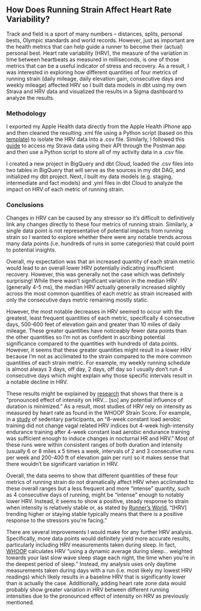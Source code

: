 ## How Does Running Strain Affect Heart Rate Variability? ##

Track and field is a sport of many numbers – distances, splits, personal bests, Olympic standards and world records. However, just as important are the health metrics that can help guide a runner to become their (actual) personal best. Heart rate variability (HRV), the measure of the variation in time between heartbeats as measured in milliseconds, is one of those metrics that can be a useful indicator of stress and recovery. As a result, I was interested in exploring how different quantities of four metrics of running strain (daily mileage, daily elevation gain, consecutive days and weekly mileage) affected HRV so I built data models in dbt using my own Strava and HRV data and visualized the results in a Sigma dashboard to analyze the results.

### Methodology ###

I exported my Apple Health data directly from the Apple Health iPhone app and then cleaned the resulting .xml file using a Python script (based on this [template](http://www.markwk.com/data-analysis-for-apple-health.html)) to isolate the HRV data into a .csv file. Similarly, I followed this [guide](https://cj-mayes.com/2023/02/08/using-the-strava-api/) to access my Strava data using their API through the Postman app and then use a Python script to store all of my activity data in a .csv file.

I created a new project in BigQuery and dbt Cloud, loaded the .csv files into two tables in BigQuery that will serve as the sources in my dbt DAG, and initialized my dbt project.  Next, I built my data models (e.g. staging, intermediate and fact models) and .yml files in dbt Cloud to analyze the impact on HRV of each metric of running strain.

### Conclusions ###

Changes in HRV can be caused by any stressor so it’s difficult to definitively link any changes directly to these four metrics of running strain. Similarly, a single data point is not representative of potential impacts from running strain so I wanted to explore whether there were any notable trends across many data points (i.e. hundreds of runs in some categories) that could point to potential insights.

Overall, my expectation was that an increased quantity of each strain metric would lead to an overall lower HRV potentially indicating insufficient recovery. However, this was generally not the case which was definitely surprising! While there wasn’t significant variation in the median HRV (generally 4-5 ms), the median HRV actually generally increased slightly across the most common quantities of each metric as strain increased with only the consecutive days metric remaining mostly static.

However, the most notable decreases in HRV seemed to occur with the greatest, least frequent quantities of each metric, specifically 4 consecutive days, 500-600 feet of elevation gain and greater than 10 miles of daily mileage. These greater quantities have noticeably fewer data points than the other quantities so I’m not as confident in ascribing potential significance compared to the quantities with hundreds of data points. However, it seems that these greater quantities might result in a lower HRV because I’m not as acclimated to the strain compared to the more common quantities of each strain metric. For example, my weekly running schedule is almost always 3 days, off day, 2 days, off day so I usually don’t run 4 consecutive days which might explain why those specific intervals result in a notable decline in HRV.

These results might be explained by [research](https://www.ncbi.nlm.nih.gov/pmc/articles/PMC5447093/) that shows that there is a “pronounced effect of intensity on HRV… [so] any potential influence of duration is minimized.” As a result, most studies of HRV rely on intensity as measured by heart rate as found in the WHOOP Strain Score. For example, in a [study](https://www.ncbi.nlm.nih.gov/pmc/articles/PMC4786581/) of sedentary participants, an “8-week constant load aerobic training did not change vagal related HRV indices but 4-week high-intensity endurance training after 4-week constant load aerobic endurance training was sufficient enough to induce changes in nocturnal HR and HRV.” Most of these runs were within consistent ranges of both duration and intensity (usually 6 or 8 miles x 5 times a week, intervals of 2 and 3 consecutive runs per week and 200-400 ft of elevation gain per run) so it makes sense that there wouldn’t be significant variation in HRV.

Overall, the data seems to show that different quantities of these four metrics of running strain do not dramatically affect HRV when acclimated to these overall ranges but a less frequent and more “intense” quantity, such as 4 consecutive days of running, might be “intense” enough to notably lower HRV. Instead, it seems to show a positive, steady response to strain when intensity is relatively stable or, as stated by [Runner’s World](https://www.runnersworld.com/uk/training/a775217/live-like-an-olympian-heart-rate-variability/), “[HRV] trending higher or staying stable typically means that there is a positive response to the stressors you're facing.”

There are several improvements I would make for any further HRV analysis. Specifically, more data points would definitely yield more accurate results, particularly including HRV measurements taken during sleep. In fact, [WHOOP](https://www.whoop.com/us/en/thelocker/heart-rate-variability-hrv/) calculates HRV “using a dynamic average during sleep… weighted towards your last slow wave sleep stage each night, the time when you’re in the deepest period of sleep.” Instead, my analysis uses only daytime measurements taken during days with a run (i.e. most likely my lowest HRV readings) which likely results in a baseline HRV that is significantly lower than is actually the case. Additionally, adding heart rate zone data would probably show greater variation in HRV between different running intensities due to the pronounced effect of intensity on HRV as previously mentioned.